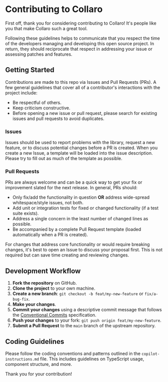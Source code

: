# Contributing to Collaro

First off, thank you for considering contributing to Collaro! It's people like you that make Collaro such a great tool.

Following these guidelines helps to communicate that you respect the time of the developers managing and developing this open source project. In return, they should reciprocate that respect in addressing your issue or assessing patches and features.

## Getting Started

Contributions are made to this repo via Issues and Pull Requests (PRs). A few general guidelines that cover all of a contributor's interactions with the project include:

- Be respectful of others.
- Keep criticism constructive.
- Before opening a new issue or pull request, please search for existing issues and pull requests to avoid duplicates.

### Issues

Issues should be used to report problems with the library, request a new feature, or to discuss potential changes before a PR is created. When you create a new Issue, a template will be loaded into the issue description. Please try to fill out as much of the template as possible.

### Pull Requests

PRs are always welcome and can be a quick way to get your fix or improvement slated for the next release. In general, PRs should:

- Only fix/add the functionality in question **OR** address wide-spread whitespace/style issues, not both.
- Add unit or integration tests for fixed or changed functionality (if a test suite exists).
- Address a single concern in the least number of changed lines as possible.
- Be accompanied by a complete Pull Request template (loaded automatically when a PR is created).

For changes that address core functionality or would require breaking changes, it's best to open an Issue to discuss your proposal first. This is not required but can save time creating and reviewing changes.

## Development Workflow

1.  **Fork the repository** on GitHub.
2.  **Clone the project** to your own machine.
3.  **Create a new branch**: `git checkout -b feat/my-new-feature` or `fix/a-bug-fix`.
4.  **Make your changes**.
5.  **Commit your changes** using a descriptive commit message that follows the [Conventional Commits](https.www.conventionalcommits.org/) specification.
6.  **Push your changes** to your fork: `git push origin feat/my-new-feature`.
7.  **Submit a Pull Request** to the `main` branch of the upstream repository.

## Coding Guidelines

Please follow the coding conventions and patterns outlined in the `copilot-instructions.md` file. This includes guidelines on TypeScript usage, component structure, and more.

Thank you for your contribution!
